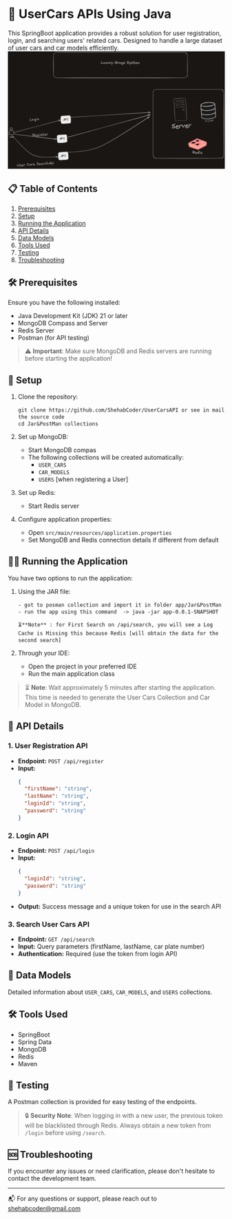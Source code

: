 # 🚗 UserCars APIs Using Java

This SpringBoot application provides a robust solution for user registration, login, and searching users' related cars. Designed to handle a large dataset of user cars and car models efficiently.
![img.png](img.png)
## 📋 Table of Contents
1. [Prerequisites](#prerequisites)
2. [Setup](#setup)
3. [Running the Application](#running-the-application)
4. [API Details](#api-details)
5. [Data Models](#data-models)
6. [Tools Used](#tools-used)
7. [Testing](#testing)
8. [Troubleshooting](#troubleshooting)

## 🛠 Prerequisites

Ensure you have the following installed:
- Java Development Kit (JDK) 21 or later
- MongoDB Compass and Server
- Redis Server
- Postman (for API testing)

> ⚠️ **Important**: Make sure MongoDB and Redis servers are running before starting the application!

## 🚀 Setup

1. Clone the repository:
   ```
   git clone https://github.com/ShehabCoder/UserCarsAPI or see in mail the source code
   cd Jar&PostMan collections
   ```

2. Set up MongoDB:
   - Start MongoDB compas
   - The following collections will be created automatically:
     - `USER_CARS`
     - `CAR_MODELS`
     - `USERS` [when registering a User]

3. Set up Redis:
   - Start Redis server

4. Configure application properties:
   - Open `src/main/resources/application.properties`
   - Set MongoDB and Redis connection details if different from default

## 🏃‍♂️ Running the Application

You have two options to run the application:

1. Using the JAR file:
   ```
   - got to posman collection and import it in folder app/Jar&PostMan
   - run the app using this command  -> java -jar app-0.0.1-SNAPSHOT
   ```
   ```
   ⏳**Note** : for First Search on /api/search, you will see a Log Cache is Missing this because Redis [will obtain the data for the second search] 
   ```

2. Through your IDE:
   - Open the project in your preferred IDE
   - Run the main application class

> ⏳ **Note**: Wait approximately 5 minutes after starting the application. This time is needed to generate the User Cars Collection and Car Model in MongoDB.

## 🔌 API Details

### 1. User Registration API
- **Endpoint:** `POST /api/register`
- **Input:**
  ```json
  {
    "firstName": "string",
    "lastName": "string",
    "loginId": "string",
    "password": "string"
  }
  ```

### 2. Login API
- **Endpoint:** `POST /api/login`
- **Input:**
  ```json
  {
    "loginId": "string",
    "password": "string"
  }
  ```
- **Output:** Success message and a unique token for use in the search API

### 3. Search User Cars API
- **Endpoint:** `GET /api/search`
- **Input:** Query parameters (firstName, lastName, car plate number)
- **Authentication:** Required (use the token from login API)

## 💾 Data Models

Detailed information about `USER_CARS`, `CAR_MODELS`, and `USERS` collections.

## 🛠 Tools Used

- SpringBoot
- Spring Data
- MongoDB
- Redis
- Maven

## 🧪 Testing

A Postman collection is provided for easy testing of the endpoints. 

> 🔒 **Security Note**: When logging in with a new user, the previous token will be blacklisted through Redis. Always obtain a new token from `/login` before using `/search`.

## 🆘 Troubleshooting

If you encounter any issues or need clarification, please don't hesitate to contact the development team.

---

📬 For any questions or support, please reach out to [shehabcoder@gmail.com](mailto:shehabcoder@gmail.com)

